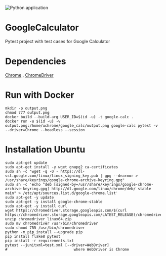 ![Python application](https://github.com/omoskovko/GoogleCalculator/workflows/Python%20application/badge.svg)

# GoogleCalculator
Pytest project with test cases for Google Calculator


# Dependencies
[Chrome](https://www.google.com/chrome/) 
, [ChromeDriver](https://chromedriver.chromium.org/downloads)


# Run with Docker
```
mkdir -p output.png
chmod 777 output.png
docker build --build-arg USER_ID=$(id -u) -t google-calc .
docker run -u $(id -u) -v output.png:/home/uchrome/google_calc/output.png google-calc pytest -v --driver=Chrome --headless --session
```

# Installation Ubuntu
```
sudo apt-get update
sudo apt-get install -y wget gnupg2 ca-certificates
sudo sh -c "wget -q -O - https://dl-ssl.google.com/linux/linux_signing_key.pub | gpg --dearmor > /usr/share/keyrings/google-chrome-archive-keyring.gpg"
sudo sh -c 'echo "deb [signed-by=/usr/share/keyrings/google-chrome-archive-keyring.gpg] http://dl.google.com/linux/chrome/deb/ stable main" > /etc/apt/sources.list.d/google-chrome.list'
sudo apt-get -y update
sudo apt-get -y install google-chrome-stable
sudo apt-get -y install curl
wget https://chromedriver.storage.googleapis.com/$(curl https://chromedriver.storage.googleapis.com/LATEST_RELEASE)/chromedriver_linux64.zip
unzip chromedriver_linux64.zip
sudo mv chromedriver /usr/bin/chromedriver
sudo chmod 755 /usr/bin/chromedriver
python -m pip install --upgrade pip
pip install flake8 pytest
pip install -r requirements.txt
pytest --junitxml=test.xml [--driver=WebDriver]
#                              where WebDriver is Chrome
```
